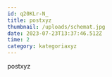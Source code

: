 ```yaml
---
id: q20KLr-N_
title: postxyz
thumbnail: /uploads/schemat.jpg
date: 2023-07-23T13:37:46.512Z
time: 2
category: kategoriaxyz
---
```

postxyz